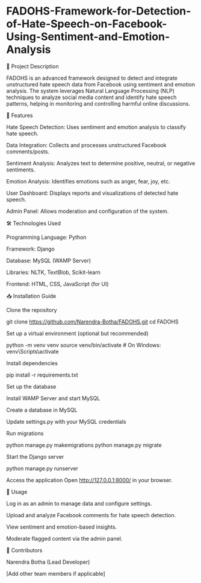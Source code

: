 # FADOHS-Framework-for-Detection-of-Hate-Speech-on-Facebook-Using-Sentiment-and-Emotion-Analysis
📌 Project Description

FADOHS is an advanced framework designed to detect and integrate unstructured hate speech data from Facebook using sentiment and emotion analysis. The system leverages Natural Language Processing (NLP) techniques to analyze social media content and identify hate speech patterns, helping in monitoring and controlling harmful online discussions.

🚀 Features

Hate Speech Detection: Uses sentiment and emotion analysis to classify hate speech.

Data Integration: Collects and processes unstructured Facebook comments/posts.

Sentiment Analysis: Analyzes text to determine positive, neutral, or negative sentiments.

Emotion Analysis: Identifies emotions such as anger, fear, joy, etc.

User Dashboard: Displays reports and visualizations of detected hate speech.

Admin Panel: Allows moderation and configuration of the system.

🛠️ Technologies Used

Programming Language: Python

Framework: Django

Database: MySQL (WAMP Server)

Libraries: NLTK, TextBlob, Scikit-learn

Frontend: HTML, CSS, JavaScript (for UI)

📥 Installation Guide

Clone the repository

git clone https://github.com/Narendra-Botha/FADOHS.git
cd FADOHS

Set up a virtual environment (optional but recommended)

python -m venv venv
source venv/bin/activate  # On Windows: venv\Scripts\activate

Install dependencies

pip install -r requirements.txt

Set up the database

Install WAMP Server and start MySQL

Create a database in MySQL

Update settings.py with your MySQL credentials

Run migrations

python manage.py makemigrations
python manage.py migrate

Start the Django server

python manage.py runserver

Access the application
Open http://127.0.0.1:8000/ in your browser.

🏃 Usage

Log in as an admin to manage data and configure settings.

Upload and analyze Facebook comments for hate speech detection.

View sentiment and emotion-based insights.

Moderate flagged content via the admin panel.

👥 Contributors

Narendra Botha (Lead Developer)

[Add other team members if applicable]
